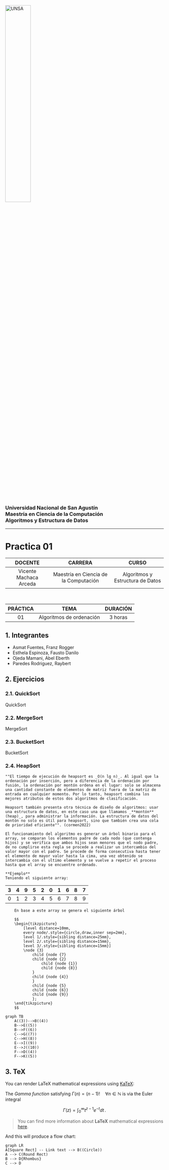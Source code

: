 <img src="https://github.com/UNSA-MCC-2022/MCC_Algoritmos_2022/blob/main/logo_unsa.jpg" alt="UNSA" width="40%"/>

### Universidad Nacional de San Agustín <br/> Maestría en Ciencia de la Computación <br/>  Algoritmos y Estructura de Datos
<hr/>

# Practica 01

| DOCENTE | CARRERA | CURSO |
| :-: | :-: | :-: |
| Vicente Machaca Arceda | Maestría en Ciencia de la Computación | Algoritmos y Estructura de Datos |
<br/>

| PRÁCTICA | TEMA | DURACIÓN |
| :-: | :-: | :-: |
| 01 | Algoritmos de ordenación | 3 horas


## 1. Integrantes
- Asmat Fuentes, Franz Rogger
- Esthela Espinoza, Fausto Danilo
- Ojeda Mamani, Abel Eberth
- Paredes Rodriguez, Raybert


## 2. Ejercicios

### 2.1. QuickSort

QuickSort

### 2.2. MergeSort

MergeSort

### 2.3. BucketSort

BucketSort

### 2.4. HeapSort

    ""El tiempo de ejecución de heapsort es _O(n lg n)_. Al igual que la ordenación por inserción, pero a diferencia de la ordenación por fusión, la ordenación por montón ordena en el lugar: solo se almacena una cantidad constante de elementos de matriz fuera de la matriz de entrada en cualquier momento. Por lo tanto, heapsort combina los mejores atributos de estos dos algoritmos de clasificación.
        
    Heapsort también presenta otra técnica de diseño de algoritmos: usar una estructura de datos, en este caso una que llamamos _**montón** (heap)_, para administrar la información. La estructura de datos del montón no solo es útil para heapsort, sino que también crea una cola de prioridad eficiente"". (cormen2022)

    El funcionamiento del algoritmo es generar un árbol binario para el array, se comparan los elementos padre de cada nodo (que contenga hijos) y se verifica que ambos hijos sean menores que el nodo padre, de no cumplirse esta regla se procede a realizar un intercambio del valor mayor con el padre. Se procede de forma consecutiva hasta tener el elemento de mayor valor hasta la cima, una vez obtenido se intercambia con el ultimo elemento y se vuelve a repetir el proceso hasta que el array se encuentre ordenado.

    **Ejemplo**
    Teniendo el siguiente array:

| 3 | 4 | 9 | 5 | 2 | 0 | 1 | 6 | 8 | 7 |
|---|---|---|---|---|---|---|---|---|---|
| 0 | 1 | 2 | 3 | 4 | 5 | 6 | 7 | 8 | 9 |


        En base a este array se genera el siguiente árbol

        $$
        \begin{tikzpicture}
            [level distance=10mm,
            every node/.style={circle,draw,inner sep=2mm},
            level 1/.style={sibling distance=25mm},
            level 2/.style={sibling distance=15mm},
            level 3/.style={sibling distance=15mm}]
            \node {3}
                child {node {7}
                child {node {2}
                    child {node {1}}
                    child {node {8}}
                }
                child {node {4}}
                }
                child {node {5}
                child {node {6}}
                child {node {9}}
                };
        \end{tikzpicture}
        $$

```mermaid
graph TB
    A((3))-->B((4))
    B-->E((5))
    B-->F((6))
    C-->G((7))
    C-->H((8))
    E-->I((9))
    E-->J((10))    
    F-->D((4))
    F-->K((5))
```


## 3. TeX

You can render LaTeX mathematical expressions using [KaTeX](https://khan.github.io/KaTeX/):

The *Gamma function* satisfying $\Gamma(n) = (n-1)!\quad\forall n\in\mathbb N$ is via the Euler integral

$$
\Gamma(z) = \int_0^\infty t^{z-1}e^{-t}dt\,.
$$

> You can find more information about **LaTeX** mathematical expressions [here](http://meta.math.stackexchange.com/questions/5020/mathjax-basic-tutorial-and-quick-reference).



And this will produce a flow chart:

```mermaid
graph LR
A[Square Rect] -- Link text --> B((Circle))
A --> C(Round Rect)
B --> D{Rhombus}
C --> D
```